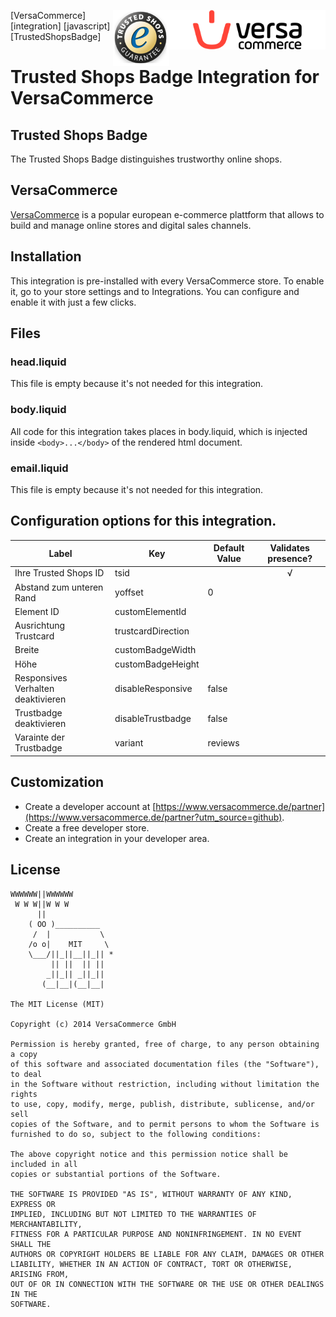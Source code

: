 [<img src="versacommerce.png" width="250px" align="right" alt="VersaCommerce.de">](https://www.versacommerce.de/?utm_source=github)
[<img src="trustedshops.png" width="90px" align="right" alt="trustedshops.de">](https://www.trustedshops.de/?utm_source=www.versacommerce.de)

[VersaCommerce] [integration] [javascript] [TrustedShopsBadge]

# Trusted Shops Badge Integration for VersaCommerce

## Trusted Shops Badge
The Trusted Shops Badge distinguishes trustworthy online shops.

## VersaCommerce

[VersaCommerce](https://www.versacommerce.de/?utm_source=github) is a popular european e-commerce plattform that allows to build and manage online stores and digital sales channels.

## Installation
This integration is pre-installed with every VersaCommerce store. To enable it, go to your store settings and to Integrations. You can configure and enable it with just a few clicks.

## Files

### head.liquid
This file is empty because it's not needed for this integration.

### body.liquid
All code for this integration takes places in body.liquid, which is injected inside ```<body>...</body>``` of the rendered html document.

### email.liquid
This file is empty because it's not needed for this integration.

## Configuration options for this integration.
| Label                              | Key                | Default Value | Validates presence? |
| ---------------------------------- | ------------------ | ------------- | :------------------:|
| Ihre Trusted Shops ID              | tsid               |               |         √           |
| Abstand zum unteren Rand           | yoffset            |        0      |                     |
| Element ID                         | customElementId    |               |                     |
| Ausrichtung Trustcard              | trustcardDirection |               |                     |
| Breite                             | customBadgeWidth   |               |                     |
| Höhe                               | customBadgeHeight  |               |                     |
| Responsives Verhalten deaktivieren | disableResponsive  |     false     |                     |
| Trustbadge deaktivieren            | disableTrustbadge  |     false     |                     |
| Varainte der Trustbadge            |  variant           |     reviews   |                     |


##  Customization
* Create a developer account at [https://www.versacommerce.de/partner](https://www.versacommerce.de/partner?utm_source=github).
* Create a free developer store.
* Create an integration in your developer area.

## License

```
WWWWWW||WWWWWW
 W W W||W W W
      ||
    ( OO )__________
     /  |           \
    /o o|    MIT     \
    \___/||_||__||_|| *
         || ||  || ||
        _||_|| _||_||
       (__|__|(__|__|

The MIT License (MIT)

Copyright (c) 2014 VersaCommerce GmbH

Permission is hereby granted, free of charge, to any person obtaining a copy
of this software and associated documentation files (the "Software"), to deal
in the Software without restriction, including without limitation the rights
to use, copy, modify, merge, publish, distribute, sublicense, and/or sell
copies of the Software, and to permit persons to whom the Software is
furnished to do so, subject to the following conditions:

The above copyright notice and this permission notice shall be included in all
copies or substantial portions of the Software.

THE SOFTWARE IS PROVIDED "AS IS", WITHOUT WARRANTY OF ANY KIND, EXPRESS OR
IMPLIED, INCLUDING BUT NOT LIMITED TO THE WARRANTIES OF MERCHANTABILITY,
FITNESS FOR A PARTICULAR PURPOSE AND NONINFRINGEMENT. IN NO EVENT SHALL THE
AUTHORS OR COPYRIGHT HOLDERS BE LIABLE FOR ANY CLAIM, DAMAGES OR OTHER
LIABILITY, WHETHER IN AN ACTION OF CONTRACT, TORT OR OTHERWISE, ARISING FROM,
OUT OF OR IN CONNECTION WITH THE SOFTWARE OR THE USE OR OTHER DEALINGS IN THE
SOFTWARE.
```
